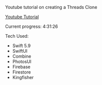 Youtube tutorial on creating a Threads Clone

[Youtube Tutorial](https://youtu.be/MfwdchNNW78)

Current progress: 4:31:26

Tech Used:
- Swift 5.9
- SwiftUI
- Combine
- PhotosUI
- Firebase
- Firestore
- Kingfisher
